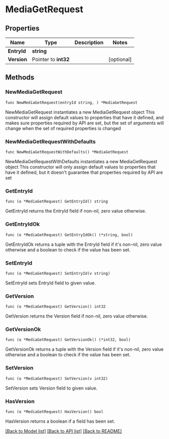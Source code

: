 # MediaGetRequest

## Properties

Name | Type | Description | Notes
------------ | ------------- | ------------- | -------------
**EntryId** | **string** |  | 
**Version** | Pointer to **int32** |  | [optional] 

## Methods

### NewMediaGetRequest

`func NewMediaGetRequest(entryId string, ) *MediaGetRequest`

NewMediaGetRequest instantiates a new MediaGetRequest object
This constructor will assign default values to properties that have it defined,
and makes sure properties required by API are set, but the set of arguments
will change when the set of required properties is changed

### NewMediaGetRequestWithDefaults

`func NewMediaGetRequestWithDefaults() *MediaGetRequest`

NewMediaGetRequestWithDefaults instantiates a new MediaGetRequest object
This constructor will only assign default values to properties that have it defined,
but it doesn't guarantee that properties required by API are set

### GetEntryId

`func (o *MediaGetRequest) GetEntryId() string`

GetEntryId returns the EntryId field if non-nil, zero value otherwise.

### GetEntryIdOk

`func (o *MediaGetRequest) GetEntryIdOk() (*string, bool)`

GetEntryIdOk returns a tuple with the EntryId field if it's non-nil, zero value otherwise
and a boolean to check if the value has been set.

### SetEntryId

`func (o *MediaGetRequest) SetEntryId(v string)`

SetEntryId sets EntryId field to given value.


### GetVersion

`func (o *MediaGetRequest) GetVersion() int32`

GetVersion returns the Version field if non-nil, zero value otherwise.

### GetVersionOk

`func (o *MediaGetRequest) GetVersionOk() (*int32, bool)`

GetVersionOk returns a tuple with the Version field if it's non-nil, zero value otherwise
and a boolean to check if the value has been set.

### SetVersion

`func (o *MediaGetRequest) SetVersion(v int32)`

SetVersion sets Version field to given value.

### HasVersion

`func (o *MediaGetRequest) HasVersion() bool`

HasVersion returns a boolean if a field has been set.


[[Back to Model list]](../README.md#documentation-for-models) [[Back to API list]](../README.md#documentation-for-api-endpoints) [[Back to README]](../README.md)


